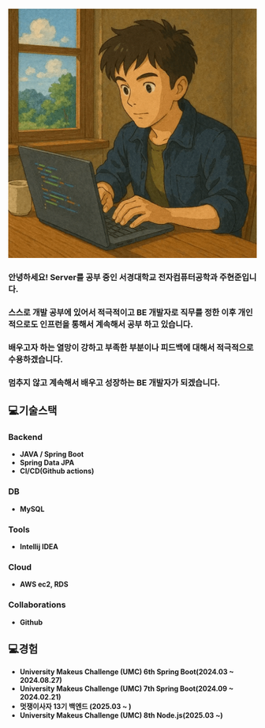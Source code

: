 ![프로필이미지](file_000000000a4c51f8a7533f903d06f6bc_conversation_id=67ea87cb-a694-8001-8151-70cf907b32df&message_id=9c151d3a-68ef-443e-93dc-8277a9032ed5_11zon.png)

### **안녕하세요! Server를 공부 중인 서경대학교 전자컴퓨터공학과 주현준입니다.**

### 스스로 개발 공부에 있어서 적극적이고 BE 개발자로 직무를 정한 이후 개인적으로도 인프런을 통해서 계속해서 공부 하고 있습니다.

### 배우고자 하는 열망이 강하고 부족한 부분이나 피드백에 대해서 적극적으로 수용하겠습니다.

### 멈추지 않고 계속해서 배우고 성장하는 BE 개발자가 되겠습니다.

## 💻기술스택

### Backend

- **JAVA / Spring Boot**
- **Spring Data JPA**
- **CI/CD(Github actions)**

### DB

- **MySQL**

### Tools

- **Intellij IDEA**

### Cloud

- **AWS ec2, RDS**

### Collaborations

- **Github**


## 💻경험

- **University Makeus Challenge (UMC) 6th Spring Boot(2024.03 ~ 2024.08.27)**
- **University Makeus Challenge (UMC) 7th Spring Boot(2024.09 ~ 2024.02.21)**
- **멋쟁이사자 13기 백엔드 (2025.03 ~ )**
- **University Makeus Challenge (UMC) 8th Node.js(2025.03 ~)**
